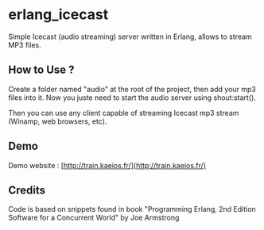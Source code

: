 # erlang_icecast

Simple Icecast (audio streaming) server written in Erlang, allows to stream MP3 files.

## How to Use ?

Create a folder named "audio" at the root of the project, then add your mp3 files into it.
Now you juste need to start the audio server using shout:start().

Then you can use any client capable of streaming Icecast mp3 stream (Winamp, web browsers, etc).

## Demo

Demo website : [http://train.kaeios.fr/](http://train.kaeios.fr/)

## Credits
Code is based on snippets found in book "Programming Erlang, 2nd Edition Software for a Concurrent World" by Joe Armstrong
